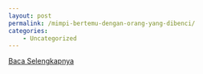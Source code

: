 ```yaml
---
layout: post
permalink: /mimpi-bertemu-dengan-orang-yang-dibenci/
categories:
    - Uncategorized
---
```


[Baca Selengkapnya](/06)
